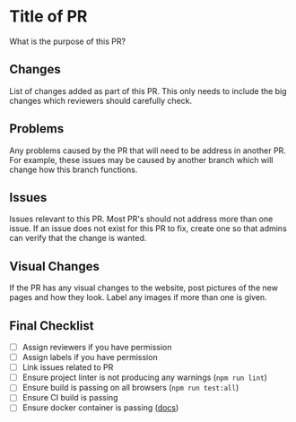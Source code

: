 # Title of PR

What is the purpose of this PR?

## Changes

List of changes added as part of this PR. This only needs to include the big changes which reviewers should carefully check.

## Problems

Any problems caused by the PR that will need to be address in another PR. For example, these issues may be caused by another branch which will change how this branch functions.

## Issues

Issues relevant to this PR. Most PR's should not address more than one issue. If an issue does not exist for this PR to fix, create one so that admins can verify that the change is wanted.

## Visual Changes

If the PR has any visual changes to the website, post pictures of the new pages and how they look. Label any images if more than one is given.

## Final Checklist

- [ ] Assign reviewers if you have permission
- [ ] Assign labels if you have permission
- [ ] Link issues related to PR
- [ ] Ensure project linter is not producing any warnings (`npm run lint`)
- [ ] Ensure build is passing on all browsers (`npm run test:all`)
- [ ] Ensure CI build is passing
- [ ] Ensure docker container is passing ([docs](https://github.com/QutEcoacoustics/workbench-client#docker))
